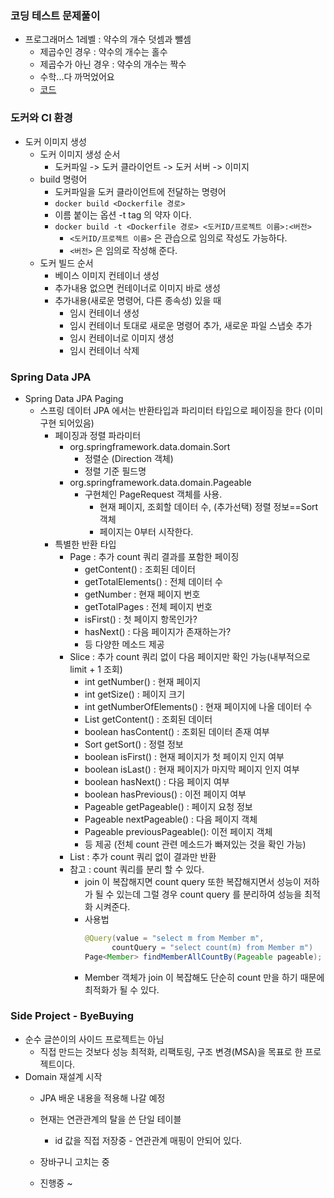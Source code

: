 ### 코딩 테스트 문제풀이
 - 프로그래머스 1레벨 : 약수의 개수 덧셈과 뺄셈
   - 제곱수인 경우 : 약수의 개수는 홀수
   - 제곱수가 아닌 경우 : 약수의 개수는 짝수
   - 수학...다 까먹었어요
   - [코드](https://github.com/qnddjKJH/bj-algorithm/blob/master/programmers/level1/MeasureAddSub.java)

### 도커와 CI 환경
 - 도커 이미지 생성
   - 도커 이미지 생성 순서
      - 도커파일 -> 도커 클라이언트 -> 도커 서버 -> 이미지
   - build 명령어
      - 도커파일을 도커 클라이언트에 전달하는 명령어
      - `docker build <Dockerfile 경로>`
      - 이름 붙이는 옵션 -t tag 의 약자 이다.
      - `docker build -t <Dockerfile 경로> <도커ID/프로젝트 이름>:<버전>`
         - `<도커ID/프로젝트 이름>` 은 관습으로 임의로 작성도 가능하다.
         - `<버전>` 은 임의로 작성해 준다.
   - 도커 빌드 순서
      - 베이스 이미지 컨테이너 생성
      - 추가내용 없으면 컨테이너로 이미지 바로 생성
      - 추가내용(새로운 명령어, 다른 종속성) 있을 때
         - 임시 컨테이너 생성
         - 임시 컨테이너 토대로 새로운 명령어 추가, 새로운 파일 스냅숏 추가
         - 임시 컨테이너로 이미지 생성
         - 임시 컨테이너 삭제

### Spring Data JPA
 - Spring Data JPA Paging
   - 스프링 데이터 JPA 에서는 반환타입과 파리미터 타입으로 페이징을 한다 (이미 구현 되어있음)
      - 페이징과 정렬 파라미터
         - org.springframework.data.domain.Sort
            - 정렬순 (Direction 객체)
            - 정렬 기준 필드명
         - org.springframework.data.domain.Pageable
            - 구현체인 PageRequest 객체를 사용.
               - 현재 페이지, 조회할 데이터 수, (추가선택) 정렬 정보==Sort 객체
               - 페이지는 0부터 시작한다.
      - 특별한 반환 타입
         - Page : 추가 count 쿼리 결과를 포함한 페이징
            - getContent() : 조회된 데이터
            - getTotalElements() : 전체 데이터 수
            - getNumber : 현재 페이지 번호
            - getTotalPages : 전체 페이지 번호
            - isFirst() : 첫 페이지 항목인가?
            - hasNext() : 다음 페이지가 존재하는가?
            - 등 다양한 메소드 제공
         - Slice : 추가 count 쿼리 없이 다음 페이지만 확인 가능(내부적으로 limit + 1 조회)
            - int getNumber() : 현재 페이지
            - int getSize() : 페이지 크기
            - int getNumberOfElements() : 현재 페이지에 나올 데이터 수
            - List<T> getContent() : 조회된 데이터
            - boolean hasContent() : 조회된 데이터 존재 여부
            - Sort getSort() : 정렬 정보
            - boolean isFirst() : 현재 페이지가 첫 페이지 인지 여부
            - boolean isLast() : 현재 페이지가 마지막 페이지 인지 여부
            - boolean hasNext() : 다음 페이지 여부
            - boolean hasPrevious() : 이전 페이지 여부
            - Pageable getPageable() : 페이지 요청 정보
            - Pageable nextPageable() : 다음 페이지 객체
            - Pageable previousPageable(): 이전 페이지 객체
            - 등 제공 (전체 count 관련 메소드가 빠져있는 것을 확인 가능)
         - List : 추가 count 쿼리 없이 결과만 반환
         - 참고 : count 쿼리를 분리 할 수 있다.
            - join 이 복잡해지면 count query 또한 복잡해지면서 성능이 저하가 될 수 있는데
            그럴 경우 count query 를 분리하여 성능을 최적화 시켜준다.
            - 사용법
               ```java
               @Query(value = "select m from Member m",
                     countQuery = "select count(m) from Member m")
               Page<Member> findMemberAllCountBy(Pageable pageable);
               ```
            - Member 객체가 join 이 복잡해도 단순히 count 만을 하기 때문에 최적화가 될 수 있다.


### Side Project - ByeBuying
 - 순수 글쓴이의 사이드 프로젝트는 아님
    - 직접 만드는 것보다 성능 최적화, 리팩토링, 구조 변경(MSA)을 목표로 한 프로젝트이다.
 - Domain 재설계 시작
    - JPA 배운 내용을 적용해 나갈 예정
    - 현재는 연관관계의 탈을 쓴 단일 테이블
        - id 값을 직접 저장중 - 연관관계 매핑이 안되어 있다.
    - 장바구니 고치는 중

    - 진행중 ~ 